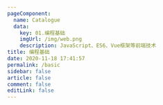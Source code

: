 ```yaml
---
pageComponent:
  name: Catalogue
  data:
    key: 01.编程基础
    imgUrl: /img/web.png
    description: JavaScript、ES6、Vue框架等前端技术
title: 编程基础
date: 2020-11-18 17:41:57
permalink: /basic
sidebar: false
article: false
comment: false
editLink: false
---
```

